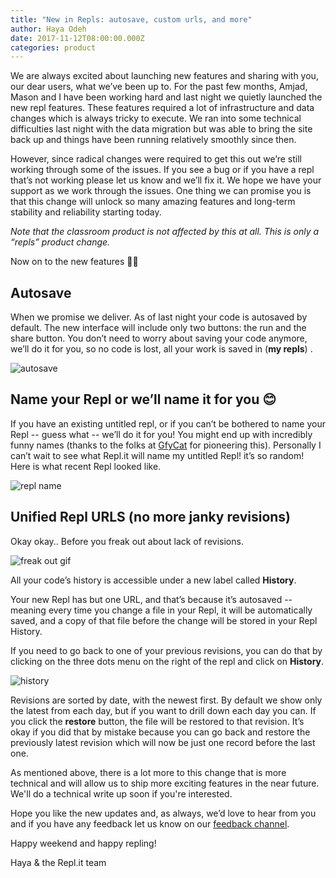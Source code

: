 ```yaml
---
title: "New in Repls: autosave, custom urls, and more"
author: Haya Odeh
date: 2017-11-12T08:00:00.000Z
categories: product
---
```


We are always excited about launching new features and sharing with you, our
dear users, what we’ve been up to. For the past few months, Amjad, Mason and I
have been working hard and last night we quietly launched the new repl
features. These features required a lot of infrastructure and data changes which
is always tricky to execute. We ran into some technical difficulties last night
with the data migration but was able to bring the site back up and things have
been running relatively smoothly since then.

However, since radical changes were required to get this out we’re still working
through some of the issues. If you see a bug or if you have a repl that’s not
working please let us know and we’ll fix it. We hope we have your support as we
work through the issues. One thing we can promise you is that this change will
unlock so many amazing features and long-term stability and reliability starting
today.

*Note that the classroom product is not affected by this at all. This is only a
 “repls” product change.*

Now on to the new features 🥁🥁

## Autosave

When we promise we deliver. As of last night your code is autosaved by
default. The new interface will include only two buttons: the run and the share
button. You don’t need to worry about saving your code anymore, we’ll do it for
you, so no code is lost, all your work is saved in (**my repls**) .

![autosave](https://blog.replit.com/images/blog/autosave.png)


## Name your Repl or we’ll name it for you 😊

If you have an existing untitled repl, or if you can’t be bothered to name your
Repl -- guess what -- we’ll do it for you! You might end up with incredibly
funny names (thanks to the folks at
[GfyCat](https://medium.com/@Gfycat/naming-conventions-97960fc40179) for
pioneering this). Personally I can’t wait to see what Repl.it will name my
untitled Repl! it’s so random! Here is what recent Repl looked like.

![repl name](https://blog.replit.com/images/blog/repl_name.png)

## Unified Repl URLS (no more janky revisions)

Okay okay.. Before you freak out about lack of revisions.

![freak out gif](https://media.giphy.com/media/13xHqoOQOdFu5a/giphy.gif)

All your code’s history is accessible under a new label called **History**.

Your new Repl has but one URL, and that’s because it’s autosaved -- meaning
every time you change a file in your Repl, it will be automatically saved, and a
copy of that file before the change will be stored in your Repl History.

If you need to go back to one of your previous revisions, you can do that by
clicking on the three dots menu on the right of the repl and click on
**History**.

![history](https://blog.replit.com/images/blog/history.gif?123)

Revisions are sorted by date, with the newest first. By default we show only the
latest from each day, but if you want to drill down each day you can. If you
click the **restore** button, the file will be restored to that revision. It’s
okay if you did that by mistake because you can go back and restore the
previously latest revision which will now be just one record before the last
one.

As mentioned above, there is a lot more to this change that is more technical and
will allow us to ship more exciting features in the near future. We'll do a
technical write up soon if you're interested.

Hope you like the new updates and, as always, we’d love to hear from you and if
you have any feedback let us know on our [feedback channel](https://repl.it/feedback).

Happy weekend and happy repling!

Haya & the Repl.it team
